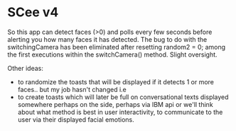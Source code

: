 # SCee v4
So this app can detect faces (>0) and polls every few seconds before alerting you how many faces it has detected.
The bug to do with the switchingCamera has been eliminated after resetting random2 = 0; among the first executions within the switchCamera() method. Slight oversight.

Other ideas:
* to randomize the toasts that will be displayed if it detects 1 or more faces.. but my job hasn't changed i.e
* to create toasts which will later be full on conversational texts displayed somewhere perhaps on the side, perhaps via IBM api or we'll think about what method is best in user interactivity, to communicate to the user via their displayed facial emotions.
